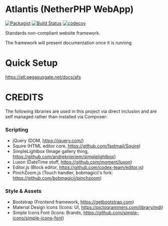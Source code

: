 # **Atlantis** (NetherPHP WebApp)

[![Packagist](https://img.shields.io/packagist/v/netherphp/atlantis.svg?style=for-the-badge)](https://packagist.org/packages/netherphp/atlantis)
[![Build Status](https://img.shields.io/github/actions/workflow/status/netherphp/atlantis/phpunit.yml?style=for-the-badge)](https://github.com/netherphp/atlantis/actions)
[![codecov](https://img.shields.io/codecov/c/gh/netherphp/atlantis?style=for-the-badge&token=VQC48XNBS2)](https://codecov.io/gh/netherphp/atlantis)

Standards non-compliant website framework.

The framework will present documentation once it is running.



# **Quick Setup**

https://atl.pegasusgate.net/docs/afs



# **CREDITS**

The following libraries are used in this project via direct inclusion and are self managed rather than installed via Composer:

### Scripting

* jQuery (DOM, https://jquery.com/)
* Squire (HTML editor core, https://github.com/fastmail/Squire)
* SimpleLightbox (Image gallery thing, https://github.com/andreknieriem/simplelightbox)
* Luxon (DateTime stuff, https://github.com/moment/luxon)
* Editor.js (Block editor, https://github.com/codex-team/editor.js)
* PinchZoom.js (Touch handler, bobmagicii's fork: https://github.com/bobmagicii/pinchzoom)

### Style & Assets

* Bootstrap (Frontend framework, https://getbootstrap.com)
* Material Design Icons (Icons: UI, https://pictogrammers.com/library/mdi)
* Simple Icons Font (Icons: Brands, https://github.com/simple-icons/simple-icons-font)
